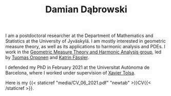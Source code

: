 ﻿---
# Display name
title: Damian Dąbrowski

# Is this the primary user of the site?
superuser: true

# Role/position/tagline
role: Postdoc in mathematics

# Organizations/Affiliations to show in About widget
organizations:
- name: University of Jyväskylä
  url: https://www.jyu.fi/en/frontpage

# Short bio (displayed in user profile at end of posts)
bio: My research interests include geometric measure theory and harmonic analysis.

# Interests to show in About widget
interests:
- geometric measure theory
- harmonic analysis

# Education to show in About widget
education:
  courses:
  - course: PhD in Mathematics
    institution: Universitat Autònoma de Barcelona
    year: 2021
  - course: MSc in Mathematics
    institution: University of Warsaw
    year: 2017
  - course: BSc in in Mathematics
    institution: University of Warsaw
    year: 2015

# Social/Academic Networking
# For available icons, see: https://sourcethemes.com/academic/docs/page-builder/#icons
#   For an email link, use "fas" icon pack, "envelope" icon, and a link in the
#   form "mailto:your-email@example.com" or "/#contact" for contact widget.
social:
- icon: envelope
  icon_pack: fas
  link: '/#contact'
# - icon: twitter
#  icon_pack: fab
#  link: https://twitter.com/GeorgeCushen
- icon: google-scholar  # Alternatively, use `google-scholar` icon from `ai` icon pack
  icon_pack: ai
  link: https://scholar.google.co.uk/citations?user=yI0f0AEAAAAJ
- icon: orcid
  icon_pack: ai
  link: https://orcid.org/0000-0003-4495-6090
# - icon: github
# icon_pack: fab
#  link: https://github.com/gcushen
# - icon: linkedin
# icon_pack: fab
# link: https://www.linkedin.com/

# Link to a PDF of your resume/CV.
# To use: copy your resume to `static/media/resume.pdf`, enable `ai` icons in `params.toml`, 
# and uncomment the lines below.
# - icon: cv
#   icon_pack: ai
#   link: media/CV_07_2021.pdf

# Enter email to display Gravatar (if Gravatar enabled in Config)
email: ""

# Highlight the author in author lists? (true/false)
highlight_name: false
---

I am a postdoctoral researcher at the Department of Mathematics and Statistics at the University of Jyväskylä. I am mostly interested in geometric measure theory, as well as its applications to harmonic analysis and PDEs. I work in the [Geometric Measure Theory and Harmonic Analysis group](https://www.jyu.fi/science/en/maths/research/geometric-measure-theory), led by [Tuomas Orponen](https://sites.google.com/view/tuomaths/) and [Katrin Fässler](https://kfaessler.wixsite.com/math/).

I defended my PhD in February 2021 at the Universitat Autònoma de Barcelona, where I worked under supervision of [Xavier Tolsa](http://mat.uab.es/~xtolsa/).

Here is my {{< staticref "media/CV_06_2021.pdf" "newtab" >}}CV{{< /staticref >}}.
